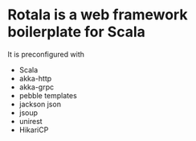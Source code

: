 # Rotala is a web framework boilerplate for Scala
It is preconfigured with
* Scala
* akka-http
* akka-grpc
* pebble templates
* jackson json
* jsoup
* unirest
* HikariCP
